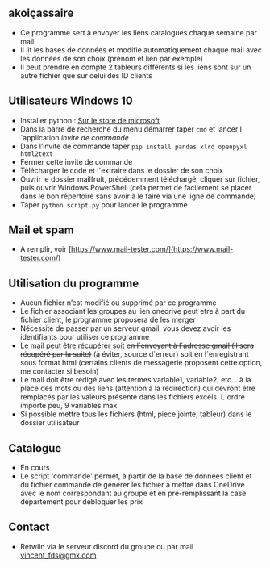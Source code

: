 ## akoiçassaire


* Ce programme sert à envoyer les liens catalogues chaque semaine par mail
* Il lit les bases de données et modifie automatiquement chaque mail avec les données de son choix (prénom et lien par exemple)
* Il peut prendre en compte 2 tableurs différents si les liens sont sur un autre fichier que sur celui des ID clients

## Utilisateurs Windows 10

* Installer python : [Sur le store de microsoft](http://www.microsoft.com/fr-fr/p/python-37/9nj46sx7x90p?rtc=1&amp;activetab=pivot:overviewtab)
* Dans la barre de recherche du menu démarrer  taper `cmd` et lancer l´application *invite de commande*
* Dans l’invite de commande taper `pip install pandas xlrd openpyxl html2text`
* Fermer cette invite de commande
* Télécharger le code et l´extraire dans le dossier de son choix
* Ouvrir le dossier mailfruit, précédemment téléchargé, cliquer sur fichier, puis ouvrir Windows PowerShell (cela permet de facilement se placer dans le bon répertoire sans avoir à le faire via une ligne de commande)
* Taper `python script.py` pour lancer le programme

## Mail et spam

* A remplir, voir [https://www.mail-tester.com/](https://www.mail-tester.com/)

## Utilisation du programme

* Aucun fichier n’est modifié ou supprimé par ce programme
* Le fichier associant les groupes au lien onedrive peut etre à part du fichier client, le programme proposera de les merger
* Nécessite de passer par un serveur gmail, vous devez avoir les identifiants pour utiliser ce programme
* Le mail peut être récupérer soit ~~en l´envoyant à l´adresse gmail (il sera récupéré par la suite)~~  (à éviter, source d´erreur) soit en l´enregistrant sous format html (certains clients de messagerie proposent cette option, me contacter si besoin)
* Le mail doit être rédigé avec les termes variable1, variable2, etc… à la place des mots ou des liens (attention à la redirection) qui devront être remplacés par les valeurs présente dans les fichiers excels. L´ordre importe peu, 9 variables max
* Si possible mettre tous les fichiers (html, piece jointe, tableur) dans le dossier utilisateur


## Catalogue

 - En cours
 - Le script 'commande' permet, à partir de la base de données client et du fichier commande de générer les fichier à mettre dans OneDrive avec le nom correspondant au groupe et en pré-remplissant la case département pour débloquer les prix

## Contact

 - Retwiin via le serveur discord du groupe ou par mail vincent_fds@gmx.com
